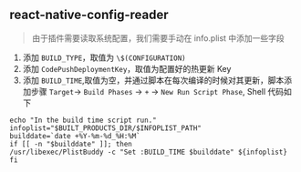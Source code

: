 ## react-native-config-reader

> 由于插件需要读取系统配置，我们需要手动在 info.plist 中添加一些字段

1. 添加 `BUILD_TYPE`，取值为 `\$(CONFIGURATION)`
2. 添加 `CodePushDeploymentKey`，取值为配置好的热更新 Key
3. 添加 `BUILD_TIME`,取值为空，并通过脚本在每次编译的时候对其更新，脚本添加步骤 `Target`-> `Build Phases` -> `+` -> `New Run Script Phase`, Shell 代码如下

```shell
echo "In the build time script run."
infoplist="$BUILT_PRODUCTS_DIR/$INFOPLIST_PATH"
builddate=`date +%Y-%m-%d_%H:%M`
if [[ -n "$builddate" ]]; then
/usr/libexec/PlistBuddy -c "Set :BUILD_TIME $builddate" ${infoplist}
fi
```
